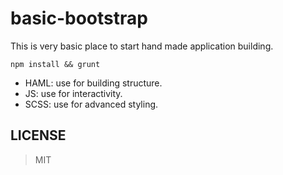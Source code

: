# basic-bootstrap

This is very basic place to start hand made application building.

`npm install && grunt`

- HAML: use for building structure.
- JS: use for interactivity.
- SCSS: use for advanced styling.

## LICENSE

> MIT
